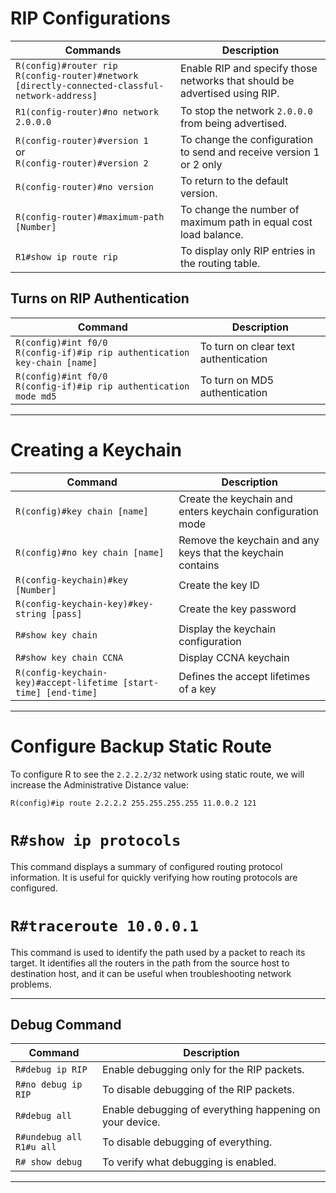 # RIP Configurations

|Commands|Description|
|--------|-----------|
|`R(config)#router rip` <br> `R(config-router)#network [directly-connected-classful-network-address]`|Enable RIP and specify those networks that should be advertised using RIP.|
|`R1(config-router)#no network 2.0.0.0`  |To stop the network `2.0.0.0` from being advertised.            |
|`R(config-router)#version 1` <br> or <br> `R(config-router)#version 2` |To change the configuration to send and receive version 1 or 2 only|
|`R(config-router)#no version`           |To return to the default version.                               |
|`R(config-router)#maximum-path [Number]`|To change the number of maximum path in equal cost load balance.|
|`R1#show ip route rip`                  |To display only RIP entries in the routing table.               |

## Turns on RIP Authentication

|Command                                                                        |Description                         |
|-------------------------------------------------------------------------------|------------------------------------|
|`R(config)#int f0/0` <br> `R(config-if)#ip rip authentication key-chain [name]`|To turn on clear text authentication|
|`R(config)#int f0/0` <br> `R(config-if)#ip rip authentication mode md5`        |To turn on MD5 authentication       |

--------------------------------------------------------------

# Creating a Keychain

|Command                                   |Description                                                 |
|------------------------------------------|------------------------------------------------------------|
|`R(config)#key chain [name]`              | Create the keychain and enters keychain configuration mode |
|`R(config)#no key chain [name]`           | Remove the keychain and any keys that the keychain contains|
|`R(config-keychain)#key [Number]`         | Create the key ID                                          |
|`R(config-keychain-key)#key-string [pass]`| Create the key password                                    |
|`R#show key chain`                        | Display the keychain configuration                         |
|`R#show key chain CCNA`                   | Display CCNA keychain                                      |
|`R(config-keychain-key)#accept-lifetime [start-time] [end-time]`|Defines the accept lifetimes of a key |

--------------------------------------------------------------

# Configure Backup Static Route

To configure R to see the `2.2.2.2/32` network using static route, we will increase the Administrative Distance value:

`R(config)#ip route 2.2.2.2 255.255.255.255 11.0.0.2 121`

# `R#show ip protocols`

This command displays a summary of configured routing protocol information. It is useful for quickly verifying how routing protocols are configured.


# `R#traceroute 10.0.0.1` 

This command is used to identify the path used by a packet to reach its target. It identifies all the routers in the path from the source host to destination host, and it can be useful when troubleshooting network problems. 

--------------------------------------------------------------

## Debug Command

|Command                        |Description                                              |
|-------------------------------|---------------------------------------------------------|
|`R#debug ip RIP`               |Enable debugging only for the RIP packets.               |
|`R#no debug ip RIP`            |To disable debugging of the RIP packets.                 |
|`R#debug all`                  |Enable debugging of everything happening on your device. |
|`R#undebug all` <br> `R1#u all`|To disable debugging of everything.                      |
|`R# show debug`                |To verify what debugging is enabled.                     |


--------------------------------------------------------------
